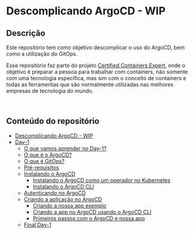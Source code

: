 # Descomplicando ArgoCD - WIP

## Descrição

Este repositório tem como objetivo descomplicar o uso do ArgoCD, bem como a utilização do GitOps.

Esse repositório faz parte do projeto [Certified Containers Expert](https://github.com/badtuxx/CertifiedContainersExpert), onde o objetivo é preparar a pessoa para trabalhar com containers, não somente com uma tecnologia específica, mas sim com o conceito de containers e todas as ferramentas que são normalmente utilizadas nas melhores empresas de tecnologia do mundo.

&nbsp;


## Conteúdo do repositório
- [Descomplicando ArgoCD - WIP](day-1/index.html#descomplicando-argocd---wip)
- [Day-1](day-1/index.html#conteúdo-do-day-1)
  - [O que vamos aprender no Day-1?](Day-1/index.html#o-que-vamos-aprender-no-day-1)
  - [O que é o ArgoCD?](Day-1/index.html#o-que-é-o-argocd)
  - [O que é GitOps?](Day-1/index.html#o-que-é-gitops)
  - [Pré-requisitos](Day-1/index.html#pré-requisitos)
  - [Instalando o ArgoCD](Day-1/index.html#instalando-o-argocd)
    - [Instalando o ArgoCD como um operador no Kubernetes](Day-1/index.html#instalando-o-argocd-como-um-operador-no-kubernetes)
    - [Instalando o ArgoCD CLI](Day-1/index.html#instalando-o-argocd-cli)
  - [Autenticando no ArgoCD](Day-1/index.html#autenticando-no-argocd)
  - [Criando a aplicação no ArgoCD](Day-1/index.html#criando-a-aplicação-no-argocd)
    - [Criando a nossa app exemplo](Day-1/index.html#criando-a-nossa-app-exemplo)
    - [Criando a app no ArgoCD usando o ArgoCD CLI](Day-1/index.html#criando-a-app-no-argocd-usando-o-argocd-cli)
    - [Primeiros passos com o ArgoCD e nossa app](Day-1/index.html#primeiros-passos-com-o-argocd-e-nossa-app)
  - [Final Day-1](Day-1/index.html#final-day-1)

&nbsp;
